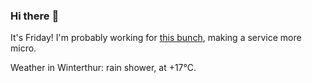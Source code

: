 ### Hi there :wave:

It's Friday! I'm probably working for [this bunch](https://github.com/kohofinancial), making a service more micro.

Weather in Winterthur: rain shower, at +17°C.
